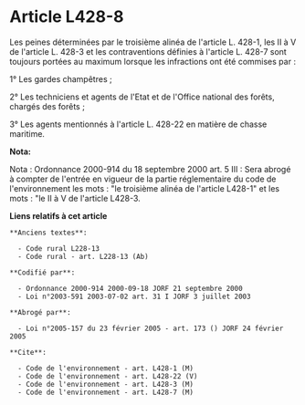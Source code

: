 # Article L428-8

Les peines déterminées par le troisième alinéa de l'article L. 428-1, les II à V de l'article L. 428-3 et les contraventions
définies à l'article L. 428-7 sont toujours portées au maximum lorsque les infractions ont été commises par :

1° Les gardes champêtres ;

2° Les techniciens et agents de l'Etat et de l'Office national des forêts, chargés des forêts ;

3° Les agents mentionnés à l'article L. 428-22 en matière de chasse maritime.

**Nota:**

Nota : Ordonnance 2000-914 du 18 septembre 2000 art. 5 III : Sera abrogé à compter de l'entrée en vigueur de la partie
réglementaire du code de l'environnement les mots : "le troisième alinéa de l'article L428-1" et les mots : "le II à V de
l'article L428-3.

**Liens relatifs à cet article**

	**Anciens textes**:

	  - Code rural L228-13
	  - Code rural - art. L228-13 (Ab)

	**Codifié par**:

	  - Ordonnance 2000-914 2000-09-18 JORF 21 septembre 2000
	  - Loi n°2003-591 2003-07-02 art. 31 I JORF 3 juillet 2003

	**Abrogé par**:

	  - Loi n°2005-157 du 23 février 2005 - art. 173 () JORF 24 février 2005

	**Cite**:

	  - Code de l'environnement - art. L428-1 (M)
	  - Code de l'environnement - art. L428-22 (V)
	  - Code de l'environnement - art. L428-3 (M)
	  - Code de l'environnement - art. L428-7 (M)

